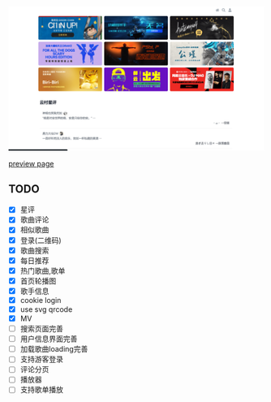 ![](banner.png)

[preview page](https://nextjs-netease-music.vercel.app/)

## TODO

- [x] 星评
- [x] 歌曲评论
- [x] 相似歌曲
- [x] 登录(二维码)
- [x] 歌曲搜索
- [x] 每日推荐
- [x] 热门歌曲,歌单
- [x] 首页轮播图
- [x] 歌手信息
- [x] cookie login
- [x] use svg qrcode
- [x] MV
- [ ] 搜索页面完善
- [ ] 用户信息界面完善
- [ ] 加载歌曲loading完善
- [ ] 支持游客登录
- [ ] 评论分页
- [ ] 播放器
- [ ] 支持歌单播放

<!-- - [x] [301](https://github.com/Binaryify/NeteaseCloudMusicApi/issues/961) -->
<!-- - [ ] 支持直接调用 [neteasemusicapi](https://github.com/Binaryify/NeteaseCloudMusicApi/issues/1842) -->

<!-- https://github.com/imsyy/SPlayer/blob/dev/src/api/home.js -->

<!-- ```
Error: ENOENT: no such file or directory, scandir 'D:\Workspace\react-music\.next\server\vendor-chunks\module'
``` -->
<!-- - mp3 cache -->
<!-- - 跨域问题() -->
